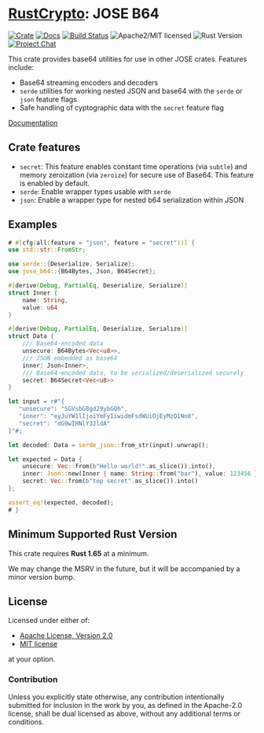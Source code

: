 # [RustCrypto]: JOSE B64

[![Crate][crate-image]][crate-link]
[![Docs][docs-image]][docs-link]
[![Build Status][build-image]][build-link]
![Apache2/MIT licensed][license-image]
![Rust Version][rustc-image]
[![Project Chat][chat-image]][chat-link]

This crate provides base64 utilities for use in other JOSE crates. Features
include:

- Base64 streaming encoders and decoders
- `serde` utilities for working nested JSON and base64 with the `serde` or
  `json` feature flags
- Safe handling of cyptographic data with the `secret` feature flag

[Documentation][docs-link]

## Crate features

- `secret`: This feature enables constant time operations (via `subtle`) and
  memory zeroization (via `zeroize`) for secure use of Base64. This feature is
  enabled by default.
- `serde`: Enable wrapper types usable with `serde`
- `json`: Enable a wrapper type for nested b64 serialization within JSON

## Examples

```rust
# #[cfg(all(feature = "json", feature = "secret"))] {
use std::str::FromStr;

use serde::{Deserialize, Serialize};
use jose_b64::{B64Bytes, Json, B64Secret};

#[derive(Debug, PartialEq, Deserialize, Serialize)]
struct Inner {
    name: String,
    value: u64
}

#[derive(Debug, PartialEq, Deserialize, Serialize)]
struct Data {
    /// Base64-encoded data
    unsecure: B64Bytes<Vec<u8>>,
    /// JSON embedded as base64
    inner: Json<Inner>,
    /// Base64-encoded data, to be serialized/deserialized securely
    secret: B64Secret<Vec<u8>>
}

let input = r#"{
   "unsecure": "SGVsbG8gd29ybGQh",
   "inner": "eyJuYW1lIjoiYmFyIiwidmFsdWUiOjEyMzQ1Nn0",
   "secret": "dG9wIHNlY3JldA"
}"#;

let decoded: Data = serde_json::from_str(input).unwrap();

let expected = Data {
    unsecure: Vec::from(b"Hello world!".as_slice()).into(),
    inner: Json::new(Inner { name: String::from("bar"), value: 123456 }).unwrap(),
    secret: Vec::from(b"top secret".as_slice()).into()
};

assert_eq!(expected, decoded);
# }
```

## Minimum Supported Rust Version

This crate requires **Rust 1.65** at a minimum.

We may change the MSRV in the future, but it will be accompanied by a minor
version bump.

## License

Licensed under either of:

* [Apache License, Version 2.0](http://www.apache.org/licenses/LICENSE-2.0)
* [MIT license](http://opensource.org/licenses/MIT)

at your option.

### Contribution

Unless you explicitly state otherwise, any contribution intentionally submitted
for inclusion in the work by you, as defined in the Apache-2.0 license, shall be
dual licensed as above, without any additional terms or conditions.

[//]: # (badges)

[crate-image]: https://buildstats.info/crate/jose-b64
[crate-link]: https://crates.io/crates/jose-b64
[docs-image]: https://docs.rs/jose-b64/badge.svg
[docs-link]: https://docs.rs/jose-b64/
[license-image]: https://img.shields.io/badge/license-Apache2.0/MIT-blue.svg
[rustc-image]: https://img.shields.io/badge/rustc-1.65+-blue.svg
[chat-image]: https://img.shields.io/badge/zulip-join_chat-blue.svg
[chat-link]: https://rustcrypto.zulipchat.com/#narrow/stream/300570-formats
[build-image]: https://github.com/RustCrypto/JOSE/actions/workflows/jose-b64.yml/badge.svg
[build-link]: https://github.com/RustCrypto/JOSE/actions/workflows/jose-b64.yml

[//]: # (links)

[RustCrypto]: https://github.com/RustCrypto/
[JOSE]: https://jose.readthedocs.io/
[RFC7518]: https://www.rfc-editor.org/rfc/rfc7518
